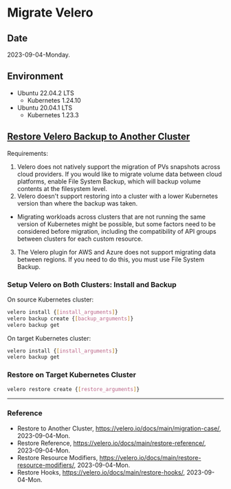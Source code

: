 # Migrate Velero

## Date

2023-09-04-Monday.

## Environment

* Ubuntu 22.04.2 LTS
  * Kubernetes 1.24.10
* Ubuntu 20.04.1 LTS
  * Kubernetes 1.23.3

## [Restore Velero Backup to Another Cluster](https://velero.io/docs/main/migration-case/)

Requirements:
1. Velero does not natively support the migration of PVs snapshots across cloud providers. If you would like to migrate volume data between cloud platforms, enable File System Backup, which will backup volume contents at the filesystem level.
2. Velero doesn't support restoring into a cluster with a lower Kubernetes version than where the backup was taken.
  * Migrating workloads across clusters that are not running the same version of Kubernetes might be possible, but some factors need to be considered before migration, including the compatibility of API groups between clusters for each custom resource.
3. The Velero plugin for AWS and Azure does not support migrating data between regions. If you need to do this, you must use File System Backup.

### Setup Velero on Both Clusters: Install and Backup

On source Kubernetes cluster:

```Bash
velero install {[install_arguments]}
velero backup create {[backup_arguments]}
velero backup get
```

On target Kubernetes cluster:

```Bash
velero install {[install_arguments]}
velero backup get
```

### Restore on Target Kubernetes Cluster

```Bash
velero restore create {[restore_arguments]}
```

---

### Reference
- Restore to Another Cluster, https://velero.io/docs/main/migration-case/, 2023-09-04-Mon.
- Restore Reference, https://velero.io/docs/main/restore-reference/, 2023-09-04-Mon.
- Restore Resource Modifiers, https://velero.io/docs/main/restore-resource-modifiers/, 2023-09-04-Mon.
- Restore Hooks, https://velero.io/docs/main/restore-hooks/, 2023-09-04-Mon.
